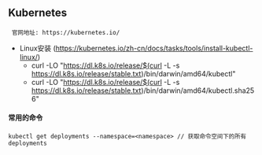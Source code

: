 ## Kubernetes

```
 官网地址: https://kubernetes.io/
```

- Linux安装 (https://kubernetes.io/zh-cn/docs/tasks/tools/install-kubectl-linux/)
  - curl -LO "https://dl.k8s.io/release/$(curl -L -s https://dl.k8s.io/release/stable.txt)/bin/darwin/amd64/kubectl"
  - curl -LO "https://dl.k8s.io/release/$(curl -L -s https://dl.k8s.io/release/stable.txt)/bin/darwin/amd64/kubectl.sha256"

#### 常用的命令

```
kubectl get deployments --namespace=<namespace> // 获取命令空间下的所有deployments
```